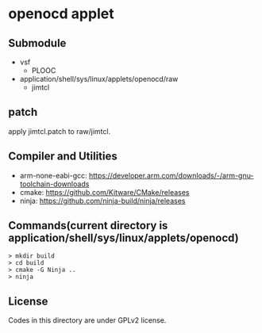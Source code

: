 # openocd applet

## Submodule
- vsf
  - PLOOC
- application/shell/sys/linux/applets/openocd/raw
  - jimtcl

## patch
apply jimtcl.patch to raw/jimtcl.

## Compiler and Utilities
- arm-none-eabi-gcc: https://developer.arm.com/downloads/-/arm-gnu-toolchain-downloads
- cmake: https://github.com/Kitware/CMake/releases
- ninja: https://github.com/ninja-build/ninja/releases

## Commands(current directory is application/shell/sys/linux/applets/openocd)
```
> mkdir build
> cd build
> cmake -G Ninja ..
> ninja
```

## License
Codes in this directory are under GPLv2 license.